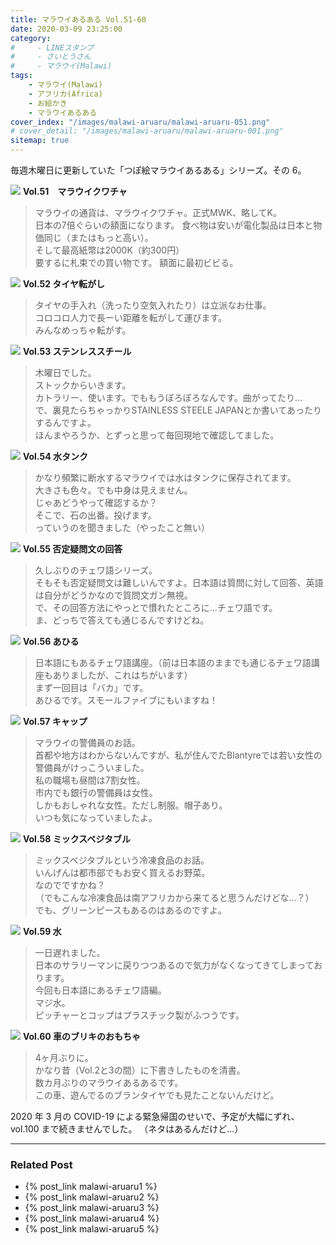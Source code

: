 ```yaml
---
title: マラウイあるある Vol.51-60
date: 2020-03-09 23:25:00
category:
#     - LINEスタンプ
#     - さいとうさん
#     - マラウイ(Malawi)
tags:
    - マラウイ(Malawi)
    - アフリカ(Africa)
    - お絵かき
    - マラウイあるある
cover_index: "/images/malawi-aruaru/malawi-aruaru-051.png"
# cover_detail: "/images/malawi-aruaru/malawi-aruaru-001.png"
sitemap: true
---
```


毎週木曜日に更新していた「つぽ絵マラウイあるある」シリーズ。その 6。

<div class="tiles">
    <article><span class="post-image"><img src="/images/malawi-aruaru/malawi-aruaru-051.png"></span>
    <strong>Vol.51　マラウイクワチャ</strong>
    <blockquote>
    マラウイの通貨は、マラウイクワチャ。正式MWK、略してK。<br/>
    日本の7倍ぐらいの額面になります。
    食べ物は安いが電化製品は日本と物価同じ（またはもっと高い）。<br/>
    そして最高紙幣は2000K（約300円）<br/>
    要するに札束での買い物です。
    額面に最初ビビる。
    </blockquote></article>
    <article><span class="post-image"><img src="/images/malawi-aruaru/malawi-aruaru-052.png"></span>
    <strong>Vol.52 タイヤ転がし</strong>
    <blockquote>
    タイヤの手入れ（洗ったり空気入れたり）は立派なお仕事。<br/>
    コロコロ人力で長ーい距離を転がして運びます。<br/>
    みんなめっちゃ転がす。
    </blockquote></article>
    <article><span class="post-image"><img src="/images/malawi-aruaru/malawi-aruaru-053.png"></span>
    <strong>Vol.53 ステンレススチール</strong>
    <blockquote>
    木曜日でした。<br/>
    ストックからいきます。<br/>
    カトラリー、使います。でももうぼろぼろなんです。曲がってたり…<br/>
    で、裏見たらちゃっかりSTAINLESS STEELE JAPANとか書いてあったりするんですよ。<br/>
    ほんまやろうか、とずっと思って毎回現地で確認してました。
    </blockquote></article>
    <article><span class="post-image"><img src="/images/malawi-aruaru/malawi-aruaru-054.png"></span>
    <strong>Vol.54 水タンク</strong>
    <blockquote>
    かなり頻繁に断水するマラウイでは水はタンクに保存されてます。<br/>
    大きさも色々。でも中身は見えません。<br/>
    じゃあどうやって確認するか？<br/>
    そこで、石の出番。投げます。<br/>
    っていうのを聞きました（やったこと無い）
    </blockquote></article>
    <article><span class="post-image"><img src="/images/malawi-aruaru/malawi-aruaru-055.png"></span>
    <strong>Vol.55 否定疑問文の回答</strong>
    <blockquote>
    久しぶりのチェワ語シリーズ。<br/>
    そもそも否定疑問文は難しいんですよ。日本語は質問に対して回答、英語は自分がどうかなので質問文ガン無視。<br/>
    で、その回答方法にやっとで慣れたところに…チェワ語です。<br/>
    ま、どっちで答えても通じるんですけどね。
    </blockquote></article>
    <article><span class="post-image"><img src="/images/malawi-aruaru/malawi-aruaru-056.png"></span>
    <strong>Vol.56 あひる</strong>
    <blockquote>
    日本語にもあるチェワ語講座。（前は日本語のままでも通じるチェワ語講座もありましたが、これはちがいます）<br/>
    まず一回目は「バカ」です。<br/>
    あひるです。スモールファイブにもいますね！
    </blockquote></article>
    <article><span class="post-image"><img src="/images/malawi-aruaru/malawi-aruaru-057.png"></span>
    <strong>Vol.57 キャップ</strong>
    <blockquote>
    マラウイの警備員のお話。<br/>
    首都や地方はわからないんですが、私が住んでたBlantyreでは若い女性の警備員がけっこういました。<br/>
    私の職場も昼間は7割女性。<br/>
    市内でも銀行の警備員は女性。<br/>
    しかもおしゃれな女性。ただし制服。帽子あり。<br/>
    いつも気になっていましたよ。
    </blockquote></article>
    <article><span class="post-image"><img src="/images/malawi-aruaru/malawi-aruaru-058.png"></span>
    <strong>Vol.58 ミックスベジタブル</strong>
    <blockquote>
    ミックスベジタブルという冷凍食品のお話。<br/>
    いんげんは都市部でもお安く買えるお野菜。<br/>
    なのでですかね？<br/>
    （でもこんな冷凍食品は南アフリカから来てると思うんだけどな…？）<br/>
    でも、グリーンピースもあるのはあるのですよ。
    </blockquote></article>
    <article><span class="post-image"><img src="/images/malawi-aruaru/malawi-aruaru-059.png"></span>
    <strong>Vol.59 水</strong>
    <blockquote>
    一日遅れました。<br/>
    日本のサラリーマンに戻りつつあるので気力がなくなってきてしまっております。<br/>
    今回も日本語にあるチェワ語編。<br/>
    マジ水。　<br/>
    ピッチャーとコップはプラスチック製がふつうです。
    </blockquote></article>
    <article><span class="post-image"><img src="/images/malawi-aruaru/malawi-aruaru-060.png"></span>
    <strong>Vol.60 車のブリキのおもちゃ</strong>
    <blockquote>
    4ヶ月ぶりに。<br/>
    かなり昔（Vol.2と3の間）に下書きしたものを清書。<br/>
    数カ月ぶりのマラウイあるあるです。<br/>
    この車、遊んでるのブランタイヤでも見たことないんだけど。<br/>
    </blockquote></article>
</div>

2020 年 3 月の COVID-19 による緊急帰国のせいで、予定が大幅にずれ、vol.100 まで続きませんでした。
（ネタはあるんだけど…）


---

### Related Post
- {% post_link malawi-aruaru1 %}
- {% post_link malawi-aruaru2 %}
- {% post_link malawi-aruaru3 %}
- {% post_link malawi-aruaru4 %}
- {% post_link malawi-aruaru5 %}